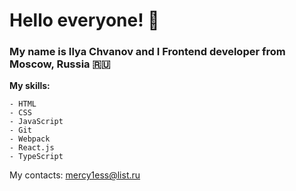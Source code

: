 # Hello everyone! &#128075;

### My name is Ilya Chvanov and I Frontend developer from Moscow, Russia 🇷🇺

**My skills:**
```
- HTML
- CSS
- JavaScript
- Git
- Webpack
- React.js
- TypeScript
```

My contacts: mercy1ess@list.ru